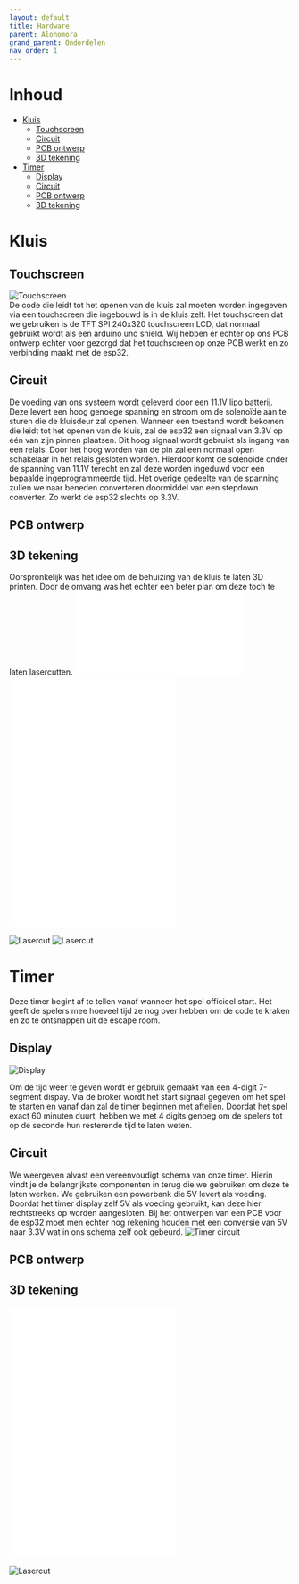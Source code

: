 ```yaml
---
layout: default
title: Hardware
parent: Alohomora
grand_parent: Onderdelen
nav_order: 1
---
```

# Inhoud
- [Kluis](#Kluis)
    - [Touchscreen](#Touchscreen)
    - [Circuit](#Circuit)
    - [PCB ontwerp](#PCB-ontwerp)
    - [3D tekening](#3D-tekening)
- [Timer](#Timer)
    - [Display](#Display)
    - [Circuit](#Circuit)
    - [PCB ontwerp](#PCB-ontwerp)
    - [3D tekening](#3D-tekening)
    
# Kluis
## Touchscreen
![Touchscreen](touchscreen-removebg-preview.png)  
De code die leidt tot het openen van de kluis zal moeten worden ingegeven via een touchscreen die ingebouwd is in de kluis zelf. 
Het touchscreen dat we gebruiken is de TFT SPI 240x320 touchscreen LCD, dat normaal gebruikt wordt als een arduino uno shield. Wij hebben er echter op ons PCB ontwerp echter voor gezorgd dat het touchscreen op onze PCB werkt en zo verbinding maakt met de esp32.

## Circuit
De voeding van ons systeem wordt geleverd door een 11.1V lipo batterij. Deze levert een hoog genoege spanning en stroom om de solenoïde aan te sturen die de kluisdeur zal openen. Wanneer een toestand wordt bekomen die leidt tot het openen van de kluis, zal de esp32 een signaal van 3.3V op één van zijn pinnen plaatsen. Dit hoog signaal wordt gebruikt als ingang van een relais. Door het hoog worden van de pin zal een normaal open schakelaar in het relais gesloten worden. Hierdoor komt de solenoide onder de spanning van 11.1V terecht en zal deze worden ingeduwd voor een bepaalde ingeprogrammeerde tijd. Het overige gedeelte van de spanning zullen we naar beneden converteren doormiddel van een stepdown converter. Zo werkt de esp32 slechts op 3.3V.

## PCB ontwerp

## 3D tekening
Oorspronkelijk was het idee om de behuizing van de kluis te laten 3D printen. Door de omvang was het echter een beter plan om deze toch te laten lasercutten.
![Deur deksel](afdekplaatje_deur.stl)
![Deur Frame](deur_nieuw.stl)
![Kluis Behuizing](doos_kluis.stl)
![3D-assembly](Assembly_kluis_github.stl)

![Lasercut](binnenste.svg)
![Lasercut](doos_kluis.svg)

# Timer
Deze timer begint af te tellen vanaf wanneer het spel officieel start. 
Het geeft de spelers mee hoeveel tijd ze nog over hebben om de code te kraken en zo te ontsnappen uit de escape room. 

## Display
![Display](tm1637.png)

Om de tijd weer te geven wordt er gebruik gemaakt van een 4-digit 7-segment dispay. Via de broker wordt het start signaal gegeven om het spel te starten en vanaf dan zal de timer beginnen met aftellen. Doordat het spel exact 60 minuten duurt, hebben we met 4 digits genoeg om de spelers tot op de seconde hun resterende tijd te laten weten.

## Circuit
We weergeven alvast een vereenvoudigt schema van onze timer. Hierin vindt je de belangrijkste componenten in terug die we gebruiken om deze te laten werken.
We gebruiken een powerbank die 5V levert als voeding. Doordat het timer display zelf 5V als voeding gebruikt, kan deze hier rechtstreeks op worden aangesloten. Bij het ontwerpen van een PCB voor de esp32 moet men echter nog rekening houden met een conversie van 5V naar 3.3V wat in ons schema zelf ook gebeurd.
![Timer circuit](image-removebg-preview.png)

## PCB ontwerp

## 3D tekening
![3D-tekening](Timer_doosje.stl)
![3D-tekening](Timerdeksel.stl)
![3D-assembly](Assembly_timer_github.stl)

![Lasercut](Timer.svg)



